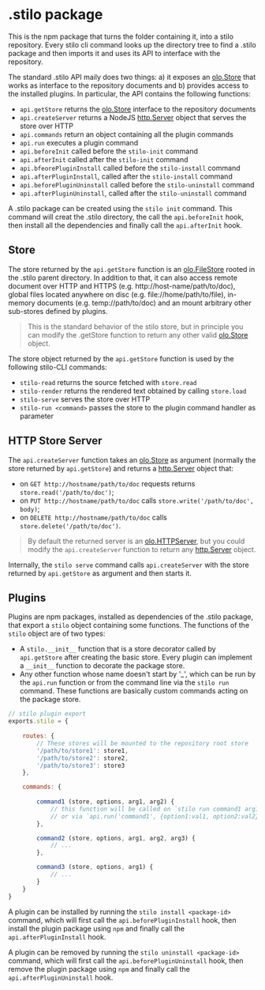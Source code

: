 # .stilo package

This is the npm package that turns the folder containing it, into a stilo
repository. Every stilo cli command looks up the directory tree to find a
.stilo package and then imports it and uses its API to interface with the
repository. 

The standard .stilo API maily does two things: a) it exposes an [olo.Store] 
that works as interface to the repository documents and b) provides access to 
the installed plugins. In particular, the API contains the following functions:

* `api.getStore` returns the [olo.Store] interface to the repository documents
* `api.createServer` returns a NodeJS [http.Server] object that serves the store 
  over HTTP
* `api.commands` return an object containing all the plugin commands
* `api.run` executes a plugin command
* `api.beforeInit` called before the `stilo-init` command 
* `api.afterInit` called after the `stilo-init` command 
* `api.bfeorePluginInstall` called before the `stilo-install` command
* `api.afterPluginInstall`, called after the `stilo-install` command
* `api.beforePluginUninstall` called before the `stilo-uninstall` command
* `api.afterPluginUninstall`, called after the `stilo-uninstall` command

A .stilo package can be created using the `stilo init` command. This command 
will creat the .stilo directory, the call the `api.beforeInit` hook, then 
install all the dependencies and finally call the `api.afterInit` hook. 


## Store

The store returned by the `api.getStore` function is an [olo.FileStore] rooted in 
the .stilo parent directory. In addition to that, it can also access remote 
document over HTTP and HTTPS (e.g. http://host-name/path/to/doc), global files 
located anywhere on disc (e.g. file://home/path/to/file), in-memory documents 
(e.g. temp://path/to/doc) and an mount arbitrary other sub-stores defined by
plugins.

> This is the standard behavior of the stilo store, but in principle you can
> modify the .getStore function to return any other valid [olo.Store] object.

The store object returned by the `api.getStore` function is used by the following
stilo-CLI commands:

- `stilo-read` returns the source fetched with `store.read`
- `stilo-render` returns the rendered text obtained by calling `store.load`
- `stilo-serve` serves the store over HTTP
- `stilo-run <command>` passes the store to the plugin command handler as parameter


## HTTP Store Server

The `api.createServer` function takes an [olo.Store] as argument (normally 
the store returned by `api.getStore`) and returns a [http.Server] object that:

- on `GET http://hostname/path/to/doc` requests returns `store.read('/path/to/doc')`;
- on `PUT http://hostname/path/to/doc` calls `store.write('/path/to/doc', body)`;
- on `DELETE http://hostname/path/to/doc` calls `store.delete('/path/to/doc')`.

> By default the returned server is an [olo.HTTPServer], but you could modify 
> the `api.createServer` function to return any [http.Server] object.

Internally, the `stilo serve` command calls `api.createServer` with the store 
returned by `api.getStore` as argument and then starts it.


## Plugins 

Plugins are npm packages, installed as dependencies of the .stilo package, that 
export a `stilo` object containing some functions. The functions of the `stilo`
object are of two types:

- A `stilo.__init__` function that is a store decorator called by `api.getStore` 
  after creating the basic store. Every plugin can implement a `__init__` 
  function to decorate the package store.
- Any other function whose name doesn't start by '_', which can be run by the 
  `api.run` function or from the command line via the `stilo run` command. 
  These functions are basically custom commands acting on the package store.

```js
// stilo plugin export
exports.stilo = {
    
    routes: {
        // These stores will be mounted to the repository root store
        '/path/to/store1': store1,
        '/path/to/store2': store2,
        '/path/to/store3': store3        
    },

    commands: {
        
        command1 (store, options, arg1, arg2) {
            // this function will be called on `stilo run command1 arg1 arg2 -o1 val1 -o2 val2`
            // or via `api.run('command1', {option1:val1, option2:val2}, arg1, arg2)`
        },

        command2 (store, options, arg1, arg2, arg3) {
            // ...
        },

        command3 (store, options, arg1) {
            // ...
        }
    }
}
```

A plugin can be installed by running the `stilo install <package-id>` command,
which will first call the `api.beforePluginInstall` hook, then install the 
plugin package using `npm` and finally call the `api.afterPluginInstall` hook.

A plugin can be removed by running the `stilo uninstall <package-id>` command,
which will first call the `api.beforePluginUninstall` hook, then remove the 
plugin package using `npm` and finally call the `api.afterPluginUninstall` hook.



[olo.Store]: https://github.com/onlabsorg/olojs/blob/master/docs/store.md
[olo.FileStore]: https://github.com/onlabsorg/olojs/blob/master/docs/api/file-store.md
[http.Server]: https://nodejs.org/api/http.html#class-httpserver
[olo.HTTPServer]: https://github.com/onlabsorg/olojs/blob/master/docs/api/http-server.md
   
